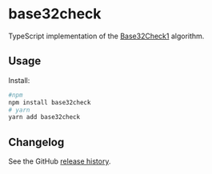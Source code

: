 # base32check

TypeScript implementation of the [Base32Check1](https://base32check.org/) algorithm.

## Usage

Install:

```sh
#npm
npm install base32check
# yarn
yarn add base32check
```

## Changelog

See the GitHub [release history](https://github.com/kirinus/base32check/releases).
